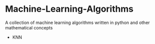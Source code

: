 # Machine-Learning-Algorithms
A collection of  machine learning algorithms written in python and other mathematical concepts

- KNN

